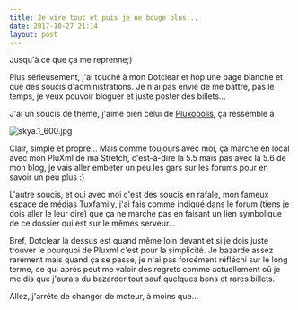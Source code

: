 ```yaml
---
title: Je vire tout et puis je ne bouge plus...
date: 2017-10-27 21:14
layout: post
---
```


Jusqu'à ce que ça me reprenne;)

Plus sérieusement, j'ai touché à mon Dotclear et hop une page blanche et
que des soucis d'administrations. Je n'ai pas envie de me battre, pas le
temps, je veux pouvoir bloguer et juste poster des billets...

J'ai un soucis de thème, j'aime bien celui de
[Pluxopolis](http://pluxopolis.net/), ça ressemble à

![skya.1\_600.jpg](https://download.tuxfamily.org/passionlinux/logiciels/skya.1_600.jpg "skya.1_600.jpg, oct. 2017")

Clair, simple et propre... Mais comme toujours avec moi, ça marche en
local avec mon PluXml de ma Stretch, c'est-à-dire la 5.5 mais pas avec
la 5.6 de mon blog, je vais aller embeter un peu les gars sur les forums
pour en savoir un peu plus :)

L'autre soucis, et oui avec moi c'est des soucis en rafale, mon fameux
espace de médias Tuxfamily, j'ai fais comme indiqué dans le forum (tiens
je dois aller le leur dire) que ça ne marche pas en faisant un lien
symbolique de ce dossier qui est sur le mêmes serveur...

Bref, Dotclear là dessus est quand même loin devant et si je dois juste
trouver le pourquoi de Pluxml c'est pour la simplicité. Je bazarde assez
rarement mais quand ça se passe, je n'ai pas forcément réfléchi sur le
long terme, ce qui après peut me valoir des regrets comme actuellement
oû je me dis que j'aurais du bazarder tout sauf quelques bons et rares
billets.

Allez, j'arrête de changer de moteur, à moins que...
